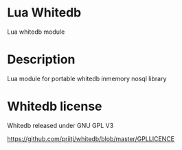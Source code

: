 # Lua Whitedb

Lua whitedb module

# Description
Lua module for portable whitedb inmemory nosql library


# Whitedb license
Whitedb released under GNU GPL V3

https://github.com/priitj/whitedb/blob/master/GPLLICENCE
